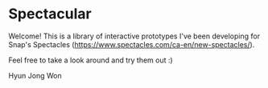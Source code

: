 # Spectacular

Welcome! This is a library of interactive prototypes I've been developing for Snap's Spectacles (https://www.spectacles.com/ca-en/new-spectacles/).

Feel free to take a look around and try them out :)

Hyun Jong Won
